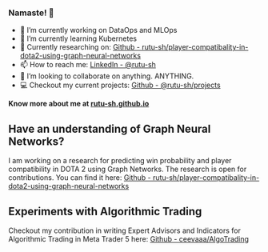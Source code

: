 ### Namaste! :pray:


- 🔭 I’m currently working on DataOps and MLOps
- 🌱 I’m currently learning Kubernetes
- 📑 Currently researching on: [Github - rutu-sh/player-compatibality-in-dota2-using-graph-neural-networks](https://github.com/rutu-sh/player-compatibality-and-win-pred-in-dota2-using-graph-neural-networks)
- 📫 How to reach me: [LinkedIn - @rutu-sh](https://www.linkedin.com/in/rutu-sh/)
- 👯 I’m looking to collaborate on anything. ANYTHING.
- 💻 Checkout my current projects: [Github - @rutu-sh/projects](https://github.com/rutu-sh?tab=projects)

**Know more about me at [rutu-sh.github.io](https://rutu-sh.github.io/)**


## Have an understanding of Graph Neural Networks? 
I am working on a research for predicting win probability and player compatibility in DOTA 2 using Graph Networks. The research is open for contributions.
You can find it here: [Github - rutu-sh/player-compatibality-in-dota2-using-graph-neural-networks](https://github.com/rutu-sh/player-compatibality-and-win-pred-in-dota2-using-graph-neural-networks)

## Experiments with Algorithmic Trading
Checkout my contribution in writing Expert Advisors and Indicators for Algorithmic Trading in Meta Trader 5 here: [Github - ceevaaa/AlgoTrading](https://github.com/ceevaaa/AlgoTrading)

